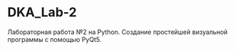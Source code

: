 # DKA_Lab-2
Лабораторная работа №2 на Python. Создание простейшей визуальной программы с помощью PyQt5.

